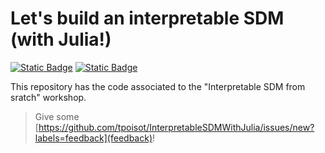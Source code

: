 # Let's build an interpretable SDM (with Julia!)

[![Static Badge](https://img.shields.io/badge/License-CC--BY-green)](https://creativecommons.org/licenses/by/4.0/) [![Static Badge](https://img.shields.io/badge/View_on-github_pages-skyblue)](https://tpoisot.github.io/GEOBON2023-Julia-Workshop/)

This repository has the code associated to the "Interpretable SDM from sratch" workshop.

> Give some [https://github.com/tpoisot/InterpretableSDMWithJulia/issues/new?labels=feedback](feedback)!

